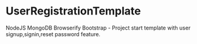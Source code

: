 # UserRegistrationTemplate
NodeJS MongoDB Browserify Bootstrap - Project start template with user signup,signin,reset password feature.

